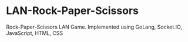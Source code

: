 # LAN-Rock-Paper-Scissors
Rock-Paper-Scissors LAN Game. Implemented using GoLang, Socket.IO, JavaScript, HTML, CSS
